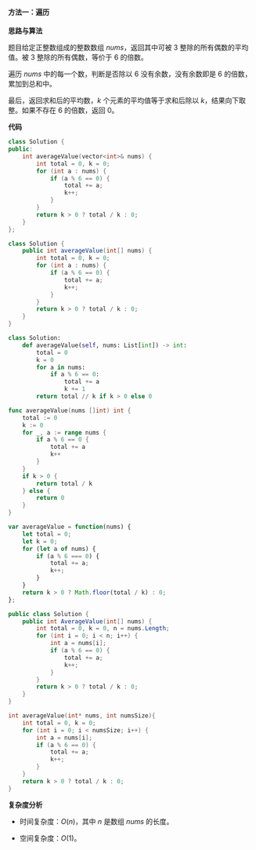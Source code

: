 #### 方法一：遍历

**思路与算法**

题目给定正整数组成的整数数组 $\textit{nums}$，返回其中可被 $3$ 整除的所有偶数的平均值。被 $3$ 整除的所有偶数，等价于 $6$ 的倍数。

遍历 $\textit{nums}$ 中的每一个数，判断是否除以 $6$ 没有余数，没有余数即是 $6$ 的倍数，累加到总和中。

最后，返回求和后的平均数，$k$ 个元素的平均值等于求和后除以 $k$，结果向下取整。如果不存在 $6$ 的倍数，返回 $0$。

**代码**

```C++ [sol1-C++]
class Solution {
public:
    int averageValue(vector<int>& nums) {
        int total = 0, k = 0;
        for (int a : nums) {
            if (a % 6 == 0) {
                total += a;
                k++;
            }
        }
        return k > 0 ? total / k : 0;
    }
};
```

```Java [sol1-Java]
class Solution {
    public int averageValue(int[] nums) {
        int total = 0, k = 0;
        for (int a : nums) {
            if (a % 6 == 0) {
                total += a;
                k++;
            }
        }
        return k > 0 ? total / k : 0;
    }
}
```

```Python [sol1-Python3]
class Solution:
    def averageValue(self, nums: List[int]) -> int:
        total = 0
        k = 0
        for a in nums:
            if a % 6 == 0:
                total += a
                k += 1
        return total // k if k > 0 else 0
```

```Go [sol1-Go]
func averageValue(nums []int) int {
    total := 0
    k := 0
    for _, a := range nums {
        if a % 6 == 0 {
            total += a
            k++
        }
    }
    if k > 0 {
        return total / k
    } else {
        return 0
    }
}
```

```JavaScript [sol1-JavaScript]
var averageValue = function(nums) {
    let total = 0;
    let k = 0;
    for (let a of nums) {
        if (a % 6 === 0) {
            total += a;
            k++;
        }
    }
    return k > 0 ? Math.floor(total / k) : 0;
};
```

```C# [sol1-C#]
public class Solution {
    public int AverageValue(int[] nums) {
        int total = 0, k = 0, n = nums.Length;
        for (int i = 0; i < n; i++) {
            int a = nums[i];
            if (a % 6 == 0) {
                total += a;
                k++;
            }
        }
        return k > 0 ? total / k : 0;
    }
}
```

```C [sol1-C]
int averageValue(int* nums, int numsSize){
    int total = 0, k = 0;
    for (int i = 0; i < numsSize; i++) {
        int a = nums[i];
        if (a % 6 == 0) {
            total += a;
            k++;
        }
    }
    return k > 0 ? total / k : 0;
}
```

**复杂度分析**

- 时间复杂度：$O(n)$，其中 $n$ 是数组 $\textit{nums}$ 的长度。

- 空间复杂度：$O(1)$。